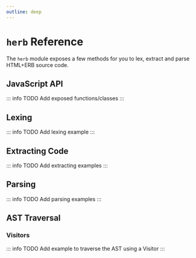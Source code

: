 ```yaml
---
outline: deep
---
```


# `herb` Reference

The `herb` module exposes a few methods for you to lex, extract and parse HTML+ERB source code.

## JavaScript API

::: info TODO
Add exposed functions/classes
:::


## Lexing

::: info TODO
Add lexing example
:::


## Extracting Code

::: info TODO
Add extracting examples
:::

## Parsing

::: info TODO
Add parsing examples
:::

## AST Traversal

### Visitors

::: info TODO
Add example to traverse the AST using a Visitor
:::
